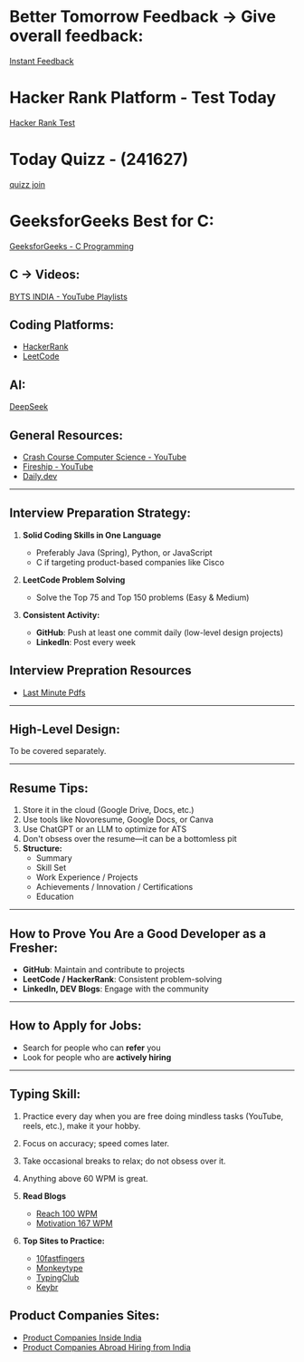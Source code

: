 # Better Tomorrow Feedback -> Give overall feedback:

[Instant Feedback](https://thebettertomorrow.in/Students)

# Hacker Rank Platform - Test Today

[Hacker Rank Test](https://www.hackerrank.com/contests/test-7-assessment/challenges)

# Today Quizz - (241627)

[quizz join](https://quizizz.com/join)


# GeeksforGeeks Best for C:

[GeeksforGeeks - C Programming](https://www.geeksforgeeks.org/c-programming-language/?ref=ghm)

## C -> Videos:

[BYTS INDIA - YouTube Playlists](https://www.youtube.com/@BYTSINDIA/playlists)

## Coding Platforms:

- [HackerRank](https://www.hackerrank.com/)
- [LeetCode](https://leetcode.com/)

## AI:

[DeepSeek](https://www.deepseek.com/)

## General Resources:

- [Crash Course Computer Science - YouTube](https://www.youtube.com/playlist?list=PL8dPuuaLjXtNlUrzyH5r6jN9ulIgZBpdo)
- [Fireship - YouTube](https://www.youtube.com/@Fireship)
- [Daily.dev](https://daily.dev/)

---

## Interview Preparation Strategy:

1. **Solid Coding Skills in One Language**

   - Preferably Java (Spring), Python, or JavaScript
   - C if targeting product-based companies like Cisco

2. **LeetCode Problem Solving**

   - Solve the Top 75 and Top 150 problems (Easy & Medium)

3. **Consistent Activity:**
   - **GitHub**: Push at least one commit daily (low-level design projects)
   - **LinkedIn**: Post every week


## Interview Prepration Resources

- [Last Minute Pdfs](https://www.interviewbit.com/technical-interview-questions/)

---

## High-Level Design:

To be covered separately.

---

## Resume Tips:

1. Store it in the cloud (Google Drive, Docs, etc.)
2. Use tools like Novoresume, Google Docs, or Canva
3. Use ChatGPT or an LLM to optimize for ATS
4. Don't obsess over the resume—it can be a bottomless pit
5. **Structure:**
   - Summary
   - Skill Set
   - Work Experience / Projects
   - Achievements / Innovation / Certifications
   - Education

---

## How to Prove You Are a Good Developer as a Fresher:

- **GitHub**: Maintain and contribute to projects
- **LeetCode / HackerRank**: Consistent problem-solving
- **LinkedIn, DEV Blogs**: Engage with the community

---

## How to Apply for Jobs:

- Search for people who can **refer** you
- Look for people who are **actively hiring**

---

## Typing Skill:

1. Practice every day when you are free doing mindless tasks (YouTube, reels, etc.), make it your hobby.
2. Focus on accuracy; speed comes later.
3. Take occasional breaks to relax; do not obsess over it.
4. Anything above 60 WPM is great.
5. **Read Blogs**

   - [Reach 100 WPM](https://roosterdan.medium.com/how-to-type-100-words-per-minute-a780fd80fd27)
   - [Motivation 167 WPM](https://www.youtube.com/watch?v=4GDusA21cEA)

6. **Top Sites to Practice:**
   - [10fastfingers](https://10fastfingers.com/)
   - [Monkeytype](https://monkeytype.com/)
   - [TypingClub](https://www.typingclub.com/sportal/)
   - [Keybr](https://www.keybr.com/)

## Product Companies Sites:

- [Product Companies Inside India](https://github.com/Kaustubh-Natuskar/moreThanFAANGM/tree/main)
- [Product Companies Abroad Hiring from India](https://gist.github.com/idontknowjs/22f3257bed32dd3ab99ff22316e51eb8)
